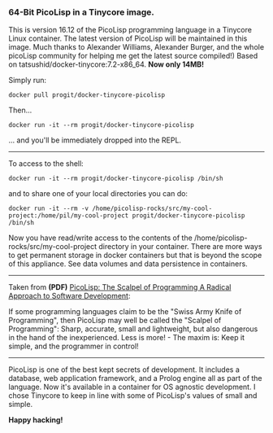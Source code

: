 ### 64-Bit PicoLisp in a Tinycore image.

This is version 16.12 of the PicoLisp programming language in a Tinycore Linux container. The latest version of PicoLisp will be maintained in this image.  Much thanks to Alexander Williams, Alexander Burger, and the whole picoLisp community for helping me get the latest source compiled!)  Based on tatsushid/docker-tinycore:7.2-x86_64.  **Now only 14MB!**

Simply run:
``` code
docker pull progit/docker-tinycore-picolisp
```
Then...
``` code
docker run -it --rm progit/docker-tinycore-picolisp 
```
... and you'll be immediately dropped into the REPL.
___

To access to the shell:

``` code
docker run -it --rm progit/docker-tinycore-picolisp /bin/sh
```

and to share one of your local directories you can do:

``` code
docker run -it --rm -v /home/picolisp-rocks/src/my-cool-project:/home/pil/my-cool-project progit/docker-tinycore-picolisp /bin/sh
```

Now you have read/write access to the contents of the /home/picolisp-rocks/src/my-cool-project directory in your container.  There are more ways to get permanent storage in docker containers but that is beyond the scope of this appliance.  See data volumes and data persistence in containers.
___

Taken from **(PDF)** [PicoLisp: The Scalpel of Programming A Radical Approach to Software Development](picolisp.com/wiki/!pdf?-B1103):

If some programming languages claim to be the "Swiss Army Knife of Programming", then PicoLisp may well be called the "Scalpel of Programming": Sharp, accurate, small and lightweight, but also dangerous in the hand of the inexperienced. Less is more! - The maxim is: Keep it simple, and the programmer in control!

___

PicoLisp is one of the best kept secrets of development.  It includes a database, web application framework, and a Prolog engine all as part of the language. Now it's available in a container for OS agnostic development.  I chose Tinycore to keep in line with some of PicoLisp's values of small and simple.

**Happy hacking!**

